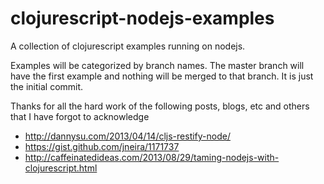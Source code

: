 clojurescript-nodejs-examples
=============================

A collection of clojurescript examples running on nodejs.  

Examples will be categorized by branch names.  The master branch will have the first example and nothing will be merged to that branch.  It is just the initial commit.

Thanks for all the hard work of the following posts, blogs, etc and others that I have forgot to acknowledge

- http://dannysu.com/2013/04/14/cljs-restify-node/
- https://gist.github.com/jneira/1171737
- http://caffeinatedideas.com/2013/08/29/taming-nodejs-with-clojurescript.html

